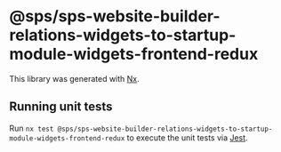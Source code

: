 # @sps/sps-website-builder-relations-widgets-to-startup-module-widgets-frontend-redux

This library was generated with [Nx](https://nx.dev).

## Running unit tests

Run `nx test @sps/sps-website-builder-relations-widgets-to-startup-module-widgets-frontend-redux` to execute the unit tests via [Jest](https://jestjs.io).
